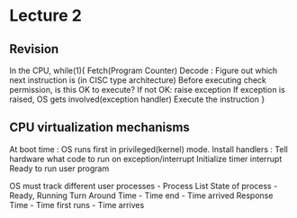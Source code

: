 # Lecture 2

## Revision

In the CPU,
while(1){
    Fetch(Program Counter)
    Decode : Figure out which next instruction is (in CISC type architecture)
    Before executing check permission, is this OK to execute? If not OK: raise exception
    If exception is raised, OS gets involved(exception handler)
    Execute the instruction
}

## CPU virtualization mechanisms

At boot time : OS runs first in privileged(kernel) mode.
Install handlers : Tell hardware what code to run on exception/interrupt
Initialize timer interrupt
Ready to run user program

OS must track different user processes - Process List
State of process - Ready, Running
Turn Around Time - Time end - Time arrived
Response Time - Time first runs - Time arrives